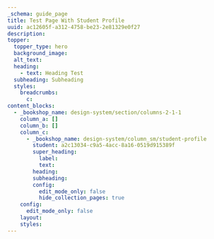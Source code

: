 ```yaml
---
_schema: guide_page
title: Test Page With Student Profile
uuid: ac12605f-a312-4758-be23-2e81329e0f27
description:
topper:
  topper_type: hero
  background_image:
  alt_text:
  heading:
    - text: Heading Test
  subheading: Subheading
  styles:
    breadcrumbs:
      c:
content_blocks:
  - _bookshop_name: design-system/section/columns-2-1-1
    column_a: []
    column_b: []
    column_c:
      - _bookshop_name: design-system/column_sm/student-profile
        student: a2c13034-c9a5-4acc-8a16-0519d915389f
        super_heading:
          label:
          text:
        heading:
        subheading:
        config:
          edit_mode_only: false
          hide_collection_pages: true
    config:
      edit_mode_only: false
    layout:
    styles:
---
```


